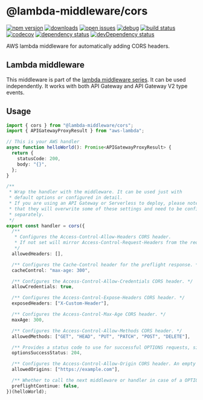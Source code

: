 # @lambda-middleware/cors

[![npm version](https://badge.fury.io/js/%40lambda-middleware%2Fcors.svg)](https://npmjs.org/package/@lambda-middleware/cors)
[![downloads](https://img.shields.io/npm/dw/%40lambda-middleware%2Fcors.svg)](https://npmjs.org/package/@lambda-middleware/cors)
[![open issues](https://img.shields.io/github/issues-raw/dbartholomae/lambda-middleware.svg)](https://github.com/dbartholomae/lambda-middleware/issues)
[![debug](https://img.shields.io/badge/debug-blue.svg)](https://github.com/visionmedia/debug#readme)
[![build status](https://github.com/dbartholomae/lambda-middleware/workflows/.github/workflows/build.yml/badge.svg?branch=main)](https://github.com/dbartholomae/lambda-middleware/actions?query=workflow%3A.github%2Fworkflows%2Fbuild.yml)
[![codecov](https://codecov.io/gh/dbartholomae/lambda-middleware/branch/main/graph/badge.svg)](https://codecov.io/gh/dbartholomae/lambda-middleware)
[![dependency status](https://david-dm.org/dbartholomae/lambda-middleware.svg?theme=shields.io)](https://david-dm.org/dbartholomae/lambda-middleware)
[![devDependency status](https://david-dm.org/dbartholomae/lambda-middleware/dev-status.svg)](https://david-dm.org/dbartholomae/lambda-middleware?type=dev)

AWS lambda middleware for automatically adding CORS headers.

## Lambda middleware

This middleware is part of the [lambda middleware series](https://dbartholomae.github.io/lambda-middleware/). It can be used independently. It works with both
API Gateway and API Gateway V2 type events.

## Usage

```typescript
import { cors } from "@lambda-middleware/cors";
import { APIGatewayProxyResult } from "aws-lambda";

// This is your AWS handler
async function helloWorld(): Promise<APIGatewayProxyResult> {
  return {
    statusCode: 200,
    body: "{}",
  };
}

/**
 * Wrap the handler with the middleware. It can be used just with
 * default options or configured in detail.
 * If you are using an API Gateway or Serverless to deploy, please note
 * that they will overwrite some of these settings and need to be configured
 * separately.
 */
export const handler = cors({
  /**
   * Configures the Access-Control-Allow-Headers CORS header.
   * If not set will mirror Access-Control-Request-Headers from the request.
   */
  allowedHeaders: [],

  /** Configures the Cache-Control header for the preflight response. */
  cacheControl: "max-age: 300",

  /** Configures the Access-Control-Allow-Credentials CORS header. */
  allowCredentials: true,

  /** Configures the Access-Control-Expose-Headers CORS header. */
  exposedHeaders: ["X-Custom-Header"],

  /** Configures the Access-Control-Max-Age CORS header. */
  maxAge: 300,

  /** Configures the Access-Control-Allow-Methods CORS header. */
  allowedMethods: ["GET", "HEAD", "PUT", "PATCH", "POST", "DELETE"],

  /** Provides a status code to use for successful OPTIONS requests, since some legacy browsers (IE11, various SmartTVs) choke on 204. */
  optionsSuccessStatus: 204,

  /** Configures the Access-Control-Allow-Origin CORS header. An empty array will set the header to '*'. */
  allowedOrigins: ["https://example.com"],

  /** Whether to call the next middleware or handler in case of a OPTIONS request. */
  preflightContinue: false,
})(helloWorld);
```
